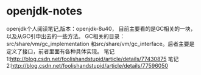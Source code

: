 # openjdk-notes
openjdk个人阅读笔记,版本：openjdk-8u40， 
目前主要看的是GC相关的一块，以及从GC引申出去的一些方法。 
GC相关的目录：src/share/vm/gc_implementation 和src/share/vm/gc_interface。后者主要是定义了接口，前者里面有各种具体实现。 
笔记1:http://blog.csdn.net/foolishandstupid/article/details/77430875 
笔记2:http://blog.csdn.net/foolishandstupid/article/details/77596050
